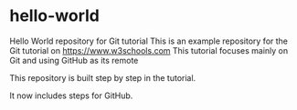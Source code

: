 # hello-world
Hello World repository for Git tutorial
This is an example repository for the Git tutorial on https://www.w3schools.com
This tutorial focuses mainly on Git and using GitHub as its remote

This repository is built step by step in the tutorial. 

It now includes steps for GitHub. 
